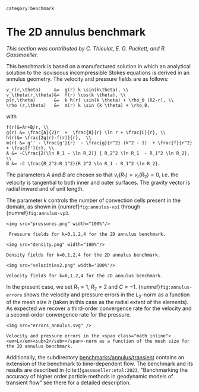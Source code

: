 ```{tags}
category:benchmark
```

# The 2D annulus benchmark

*This section was contributed by C. Thieulot, E. G. Puckett, and R. Gassmoeller.*

This benchmark is based on a manufactured solution in which an analytical
solution to the isoviscous incompressible Stokes equations is derived in an
annulus geometry. The velocity and pressure fields are as follows:
```{math}
v_r(r,\theta)     &=  g(r) k \sin(k\theta), \\
v_\theta(r,\theta)&=  f(r) \cos(k \theta), \\
p(r,\theta)       &=  k h(r) \sin(k \theta) + \rho_0 (R2-r), \\
\rho (r,\theta)   &=  m(r) k \sin (k \theta) + \rho_0,
```
with
```{math}
f(r)&=Ar+B/r, \\
g(r) &= \frac{A}{2}r  +  \frac{B}{r} \ln r + \frac{C}{r}, \\
h(r)&= \frac{2g(r)-f(r)}{r},  \\
m(r) &= g'' - \frac{g'}{r}  - \frac{g}{r^2} (k^2 - 1)  + \frac{f}{r^2}   + \frac{f'}{r}, \\
A &= -C\frac{2(\ln R_1 - \ln R_2)} { R_2^2 \ln R_1  - R_1^2 \ln R_2}, \\
B &= -C \frac{R_2^2-R_1^2}{R_2^2 \ln R_1 - R_1^2 \ln R_2}.
```
The parameters $A$ and $B$ are chosen so that $v_r(R_1)=v_r(R_2)=0$, i.e. the
velocity is tangential to both inner and outer surfaces. The gravity vector is
radial inward and of unit length.

The parameter $k$ controls the number of convection cells present in the
domain, as shown in {numref}`fig:annulus-vp1` through {numref}`fig:annulus-vp3`.


```{figure-md} fig:annulus-vp1
<img src="pressures.png" width="100%"/>

 Pressure fields for k=0,1,2,4 for the 2D annulus benchmark.
```

```{figure-md} fig:annulus-vp2
<img src="density.png" width="100%"/>

Density fields for k=0,1,2,4 for the 2D annulus benchmark.
```

```{figure-md} fig:annulus-vp3
<img src="velocities2.png" width="100%"/>

Velocity fields for k=0,1,2,4 for the 2D annulus benchmark.
```

In the present case, we set $R_1=1$, $R_2=2$ and $C=-1$. {numref}`fig:annulus-errors` shows
the velocity and pressure errors in the $L_2$-norm as a function of the mesh
size $h$ (taken in this case as the radial extent of the elements). As
expected we recover a third-order convergence rate for the velocity and a
second-order convergence rate for the pressure.

```{figure-md} fig:annulus-errors
<img src="errors_annulus.svg" />

Velocity and pressure errors in the <span class="math inline"><em>L</em><sub>2</sub></span>-norm as a function of the mesh size for the 2D annulus benchmark.
```

Additionally, the subdirectory
[benchmarks/annulus/transient](https://github.com/geodynamics/aspect/tree/main/benchmarks/annulus/transient)
contains an extension of the benchmark
to time-dependent flow. The benchmark and its results are described in
{cite:t}`gassmoeller:etal:2023`, "Benchmarking the accuracy of higher
order particle methods in geodynamic models of transient flow" see there
for a detailed description.
